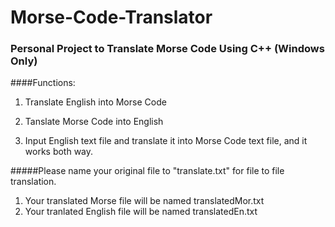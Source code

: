 # Morse-Code-Translator
### Personal Project to Translate Morse Code Using C++ (Windows Only)

####Functions: 

1. Translate English into Morse Code

2. Tanslate Morse Code into English

3. Input English text file and translate it into Morse Code text file, and it works both way.

#####Please name your original file to "translate.txt" for file to file translation. 
1. Your translated Morse file will be named translatedMor.txt
2. Your tranlated English file will be named translatedEn.txt


